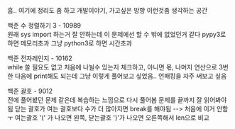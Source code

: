 흠.. 여기에 정리도 좀 하고 개발이야기, 가고싶은 방향 이런것좀 생각하는 공간

백준 수 정렬하기 3 - 10989 \
원래 sys import 하는거 잘 안하는데
이 문제에선 할 수 밖에 없었던거 같다
pypy3로 하면 메모리초과 그냥 python3로 하면 시간초과



백준 전자레인지 - 10162 \
while 쓸 필요도 없고 처음에 나뉠수 있는지 체크하고,
아니면 몫, 나머지 연산으로 3번한 다음에 print해도 되는데
그냥 이렇게 풀어보고 싶었음.. 언패킹을 자주 써보고 싶음


백준 괄호 - 9012 \
전에 풀어봤던 문제 같은데 복습하는 느낌으로 다시 풀어봄
문제를 끝까지 잘 읽어봐야 됨
닫는 괄호가 여는 괄호보다 수가 더 많아지면 break를 해야됨 --> 처음에 이거 안함 ㅜ
여는괄호 '(' 가 나오면 왼쪽, 닫는괄호 ')'가 나오면 오른쪽해서
len으로 비교

